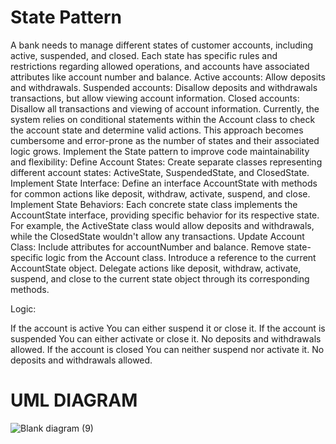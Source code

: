 # State Pattern
A bank needs to manage different states of customer accounts, including active, suspended, and closed. Each state has specific rules and restrictions regarding allowed operations, and accounts have associated attributes like account number and balance. Active accounts: Allow deposits and withdrawals. Suspended accounts: Disallow deposits and withdrawals transactions, but allow viewing account information. Closed accounts: Disallow all transactions and viewing of account information. Currently, the system relies on conditional statements within the Account class to check the account state and determine valid actions. This approach becomes cumbersome and error-prone as the number of states and their associated logic grows. Implement the State pattern to improve code maintainability and flexibility: Define Account States: Create separate classes representing different account states: ActiveState, SuspendedState, and ClosedState. Implement State Interface: Define an interface AccountState with methods for common actions like deposit, withdraw, activate, suspend, and close. Implement State Behaviors: Each concrete state class implements the AccountState interface, providing specific behavior for its respective state. For example, the ActiveState class would allow deposits and withdrawals, while the ClosedState wouldn't allow any transactions. Update Account Class: Include attributes for accountNumber and balance. Remove state-specific logic from the Account class. Introduce a reference to the current AccountState object. Delegate actions like deposit, withdraw, activate, suspend, and close to the current state object through its corresponding methods.

Logic:

If the account is active You can either suspend it or close it. If the account is suspended You can either activate or close it. No deposits and withdrawals allowed. If the account is closed You can neither suspend nor activate it. No deposits and withdrawals allowed.

# UML DIAGRAM
![Blank diagram (9)](https://github.com/SimounReyes/statePattern/assets/142649580/0f8a94a7-dac5-4474-9683-81ea1e9e6d3c)
